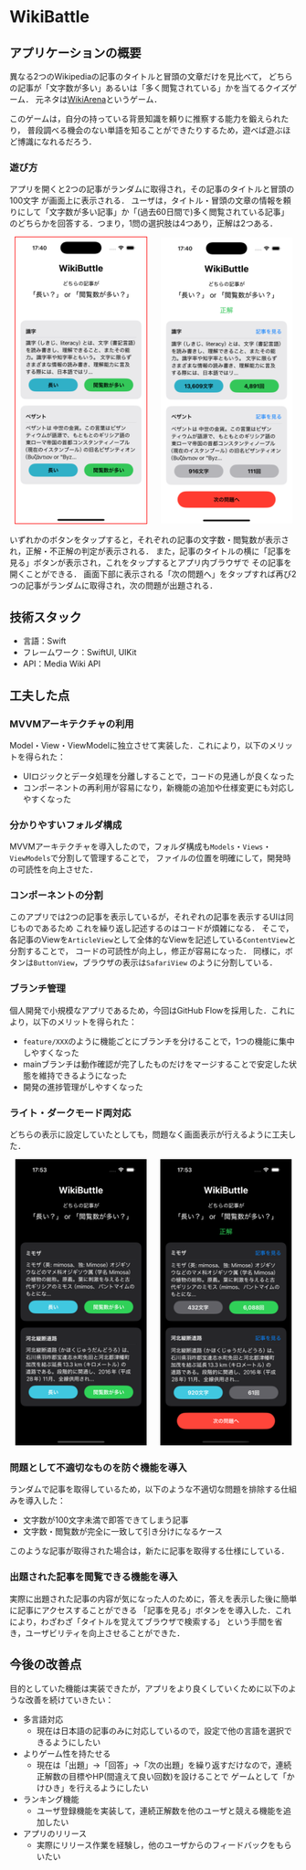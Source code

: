 # WikiBattle

## アプリケーションの概要

異なる2つのWikipediaの記事のタイトルと冒頭の文章だけを見比べて，
どちらの記事が「文字数が多い」あるいは「多く閲覧されている」かを当てるクイズゲーム．
元ネタは[WikiArena](https://store.steampowered.com/app/2090700/WikiArena/?l=japanese)というゲーム．

このゲームは，自分の持っている背景知識を頼りに推察する能力を鍛えられたり，
普段調べる機会のない単語を知ることができたりするため，遊べば遊ぶほど博識になれるだろう．

### 遊び方

アプリを開くと2つの記事がランダムに取得され，その記事のタイトルと冒頭の100文字
が画面上に表示される．
ユーザは，タイトル・冒頭の文章の情報を頼りにして「文字数が多い記事」か「(過去60日間で)多く閲覧されている記事」
のどちらかを回答する．つまり，1問の選択肢は4つあり，正解は2つある．

<!-- <![light_ques](images/light_ques.png))>
<![light_ans](images/light_ans.png))> -->

<p align="center">
  <kbd><img src="images/light_ques.png" width="230" style="border: 1px red solid;"></kbd>
  &nbsp;&nbsp;&nbsp;&nbsp;
  <kbd><img src="images/light_ans.png" width="230"></kbd>
</p>

いずれかのボタンをタップすると，それぞれの記事の文字数・閲覧数が表示され，正解・不正解の判定が表示される．
また，記事のタイトルの横に「記事を見る」ボタンが表示され，これをタップするとアプリ内ブラウザで
その記事を開くことができる．
画面下部に表示される「次の問題へ」をタップすれば再び2つの記事がランダムに取得され，次の問題が出題される．

## 技術スタック

- 言語：Swift
- フレームワーク：SwiftUI, UIKit
- API：Media Wiki API

## 工夫した点

### MVVMアーキテクチャの利用

Model・View・ViewModelに独立させて実装した．これにより，以下のメリットを得られた：

- UIロジックとデータ処理を分離しすることで，コードの見通しが良くなった
- コンポーネントの再利用が容易になり，新機能の追加や仕様変更にも対応しやすくなった

### 分かりやすいフォルダ構成

MVVMアーキテクチャを導入したので，フォルダ構成も`Models`・`Views`・`ViewModels`で分割して管理することで，
ファイルの位置を明確にして，開発時の可読性を向上させた．

### コンポーネントの分割

このアプリでは2つの記事を表示しているが，それぞれの記事を表示するUIは同じものであるため
これを繰り返し記述するのはコードが煩雑になる．
そこで，各記事のViewを`ArticleView`として全体的なViewを記述している`ContentView`と分割することで，
コードの可読性が向上し，修正が容易になった．
同様に，ボタンは`ButtonView`，ブラウザの表示は`SafariView` のように分割している．

### ブランチ管理

個人開発で小規模なアプリであるため，今回はGitHub Flowを採用した．これにより，以下のメリットを得られた：

- `feature/XXX`のように機能ごとにブランチを分けることで，1つの機能に集中しやすくなった
- mainブランチは動作確認が完了したものだけをマージすることで安定した状態を維持できるようになった
- 開発の進捗管理がしやすくなった

### ライト・ダークモード両対応

どちらの表示に設定していたとしても，問題なく画面表示が行えるように工夫した．

  <p align="center">
    <kbd><img src="images/dark_ques.png" width="230"></kbd>
    &nbsp;&nbsp;&nbsp;&nbsp;
    <kbd><img src="images/dark_ans.png" width="230"></kbd>
  </p> 

### 問題として不適切なものを防ぐ機能を導入

ランダムで記事を取得しているため，以下のような不適切な問題を排除する仕組みを導入した：
- 文字数が100文字未満で即答できてしまう記事
- 文字数・閲覧数が完全に一致して引き分けになるケース

このような記事が取得された場合は，新たに記事を取得する仕様にしている．

### 出題された記事を閲覧できる機能を導入

実際に出題された記事の内容が気になった人のために，答えを表示した後に簡単に記事にアクセスすることができる
「記事を見る」ボタンをを導入した．これにより，わざわざ「タイトルを覚えてブラウザで検索する」
という手間を省き，ユーザビリティを向上させることができた．

## 今後の改善点

目的としていた機能は実装できたが，アプリをより良くしていくために以下のような改善を続けていきたい：

- 多言語対応
  - 現在は日本語の記事のみに対応しているので，設定で他の言語を選択できるようにしたい
- よりゲーム性を持たせる
  - 現在は「出題」→「回答」→「次の出題」を繰り返すだけなので，連続正解数の目標やHP(間違えて良い回数)を設けることで
    ゲームとして「かけひき」を行えるようにしたい
- ランキング機能
  - ユーザ登録機能を実装して，連続正解数を他のユーザと競える機能を追加したい
- アプリのリリース
  - 実際にリリース作業を経験し，他のユーザからのフィードバックをもらいたい
